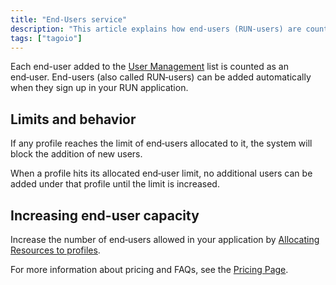 ```yaml
---
title: "End-Users service"
description: "This article explains how end-users (RUN-users) are counted in TagoIO, what happens when profile limits are reached, and how to increase the number of allowed end-users in your application."
tags: ["tagoio"]
---
```

Each end-user added to the [User Management](/docs/tagoio/tagorun/getting-started/user-management) list is counted as an end‑user. End-users (also called RUN‑users) can be added automatically when they sign up in your RUN application.

## Limits and behavior

If any profile reaches the limit of end‑users allocated to it, the system will block the addition of new users.

When a profile hits its allocated end‑user limit, no additional users can be added under that profile until the limit is increased.

## Increasing end-user capacity

Increase the number of end‑users allowed in your application by [Allocating Resources to profiles](/docs/tagoio/my-account/billing/allocating-services-to-profiles).

For more information about pricing and FAQs, see the [Pricing Page](https://tago.io/pricing).